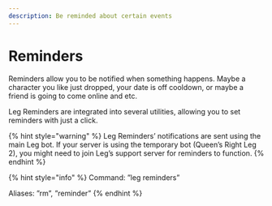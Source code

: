 ```yaml
---
description: Be reminded about certain events
---
```


# Reminders

Reminders allow you to be notified when something happens. Maybe a character you like just dropped, your date is off cooldown, or maybe a friend is going to come online and etc.

Leg Reminders are integrated into several utilities, allowing you to set reminders with just a click.

{% hint style="warning" %}
Leg Reminders’ notifications are sent using the main Leg bot. If your server is using the temporary bot (Queen’s Right Leg 2), you might need to join Leg’s support server for reminders to function.
{% endhint %}

{% hint style="info" %}
Command: ”leg reminders”

Aliases: ”rm”, ”reminder”
{% endhint %}
